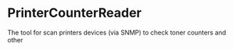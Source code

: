 # PrinterCounterReader
The tool for scan printers devices (via SNMP) to check toner counters and other 
